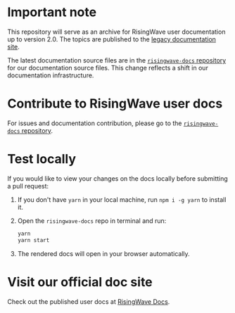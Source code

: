 # Important note

This repository will serve as an archive for RisingWave user documentation up to version 2.0. The topics are published to the [legacy documentation site](https://legacy-docs.risingwave-labs.com/docs/current/intro/).

The latest documentation source files are in the [`risingwave-docs` repository](https://github.com/risingwavelabs/risingwave-docs) for our documentation source files. This change reflects a shift in our documentation infrastructure.

# Contribute to RisingWave user docs

For issues and documentation contribution, please go to the [`risingwave-docs` repository](https://github.com/risingwavelabs/risingwave-docs).


# Test locally

If you would like to view your changes on the docs locally before submitting a pull request:

1. If you don't have `yarn` in your local machine, run `npm i -g yarn` to install it.
2. Open the `risingwave-docs` repo in terminal and run:

   ```sh
   yarn
   yarn start
   ```

3. The rendered docs will open in your browser automatically.

# Visit our official doc site

Check out the published user docs at [RisingWave Docs](https://docs.risingwave.com).
